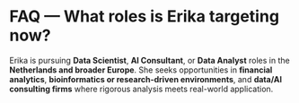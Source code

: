 # FAQ — What roles is Erika targeting now?

Erika is pursuing **Data Scientist**, **AI Consultant**, or **Data Analyst** roles in the **Netherlands and broader Europe**.
She seeks opportunities in **financial analytics**, **bioinformatics or research-driven environments**, and **data/AI consulting firms** where rigorous analysis meets real-world application.

